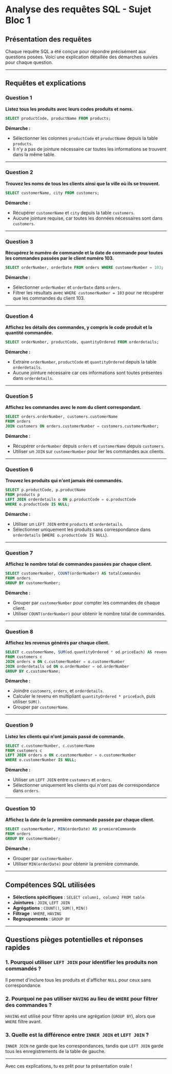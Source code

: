 # Analyse des requêtes SQL - Sujet Bloc 1

## Présentation des requêtes

Chaque requête SQL a été conçue pour répondre précisément aux questions posées. Voici une explication détaillée des démarches suivies pour chaque question.

---

## Requêtes et explications

### Question 1
**Listez tous les produits avec leurs codes produits et noms.**

```sql
SELECT productCode, productName FROM products;
```
**Démarche :** 
- Sélectionner les colonnes `productCode` et `productName` depuis la table `products`.
- Il n'y a pas de jointure nécessaire car toutes les informations se trouvent dans la même table.

---

### Question 2
**Trouvez les noms de tous les clients ainsi que la ville où ils se trouvent.**

```sql
SELECT customerName, city FROM customers;
```
**Démarche :** 
- Récupérer `customerName` et `city` depuis la table `customers`.
- Aucune jointure requise, car toutes les données nécessaires sont dans `customers`.

---

### Question 3
**Récupérez le numéro de commande et la date de commande pour toutes les commandes passées par le client numéro 103.**

```sql
SELECT orderNumber, orderDate FROM orders WHERE customerNumber = 103;
```
**Démarche :** 
- Sélectionner `orderNumber` et `orderDate` dans `orders`.
- Filtrer les résultats avec `WHERE customerNumber = 103` pour ne récupérer que les commandes du client 103.

---

### Question 4
**Affichez les détails des commandes, y compris le code produit et la quantité commandée.**

```sql
SELECT orderNumber, productCode, quantityOrdered FROM orderdetails;
```
**Démarche :** 
- Extraire `orderNumber`, `productCode` et `quantityOrdered` depuis la table `orderdetails`.
- Aucune jointure nécessaire car ces informations sont toutes présentes dans `orderdetails`.

---

### Question 5
**Affichez les commandes avec le nom du client correspondant.**

```sql
SELECT orders.orderNumber, customers.customerName 
FROM orders 
JOIN customers ON orders.customerNumber = customers.customerNumber;
```
**Démarche :** 
- Récupérer `orderNumber` depuis `orders` et `customerName` depuis `customers`.
- Utiliser un `JOIN` sur `customerNumber` pour lier les commandes aux clients.

---

### Question 6
**Trouvez les produits qui n'ont jamais été commandés.**

```sql
SELECT p.productCode, p.productName 
FROM products p 
LEFT JOIN orderdetails o ON p.productCode = o.productCode 
WHERE o.productCode IS NULL;
```
**Démarche :** 
- Utiliser un `LEFT JOIN` entre `products` et `orderdetails`.
- Sélectionner uniquement les produits sans correspondance dans `orderdetails` (`WHERE o.productCode IS NULL`).

---

### Question 7
**Affichez le nombre total de commandes passées par chaque client.**

```sql
SELECT customerNumber, COUNT(orderNumber) AS totalCommandes 
FROM orders 
GROUP BY customerNumber;
```
**Démarche :** 
- Grouper par `customerNumber` pour compter les commandes de chaque client.
- Utiliser `COUNT(orderNumber)` pour obtenir le nombre total de commandes.

---

### Question 8
**Affichez les revenus générés par chaque client.**

```sql
SELECT c.customerName, SUM(od.quantityOrdered * od.priceEach) AS revenu_total 
FROM customers c 
JOIN orders o ON c.customerNumber = o.customerNumber 
JOIN orderdetails od ON o.orderNumber = od.orderNumber 
GROUP BY c.customerName;
```
**Démarche :** 
- Joindre `customers`, `orders`, et `orderdetails`.
- Calculer le revenu en multipliant `quantityOrdered * priceEach`, puis utiliser `SUM()`.
- Grouper par `customerName`.

---

### Question 9
**Listez les clients qui n'ont jamais passé de commande.**

```sql
SELECT c.customerNumber, c.customerName 
FROM customers c 
LEFT JOIN orders o ON c.customerNumber = o.customerNumber 
WHERE o.customerNumber IS NULL;
```
**Démarche :** 
- Utiliser un `LEFT JOIN` entre `customers` et `orders`.
- Sélectionner uniquement les clients qui n'ont pas de correspondance dans `orders`.

---

### Question 10
**Affichez la date de la première commande passée par chaque client.**

```sql
SELECT customerNumber, MIN(orderDate) AS premiereCommande 
FROM orders 
GROUP BY customerNumber;
```
**Démarche :** 
- Grouper par `customerNumber`.
- Utiliser `MIN(orderDate)` pour obtenir la première commande.

---

## Compétences SQL utilisées

- **Sélections spécifiques** : `SELECT column1, column2 FROM table`
- **Jointures** : `JOIN`, `LEFT JOIN`
- **Agrégations** : `COUNT()`, `SUM()`, `MIN()`
- **Filtrage** : `WHERE`, `HAVING`
- **Regroupements** : `GROUP BY`

---

## Questions pièges potentielles et réponses rapides

### 1. Pourquoi utiliser `LEFT JOIN` pour identifier les produits non commandés ?
Il permet d'inclure tous les produits et d'afficher `NULL` pour ceux sans correspondance.

### 2. Pourquoi ne pas utiliser `HAVING` au lieu de `WHERE` pour filtrer des commandes ?
`HAVING` est utilisé pour filtrer après une agrégation (`GROUP BY`), alors que `WHERE` filtre avant.

### 3. Quelle est la différence entre `INNER JOIN` et `LEFT JOIN` ?
`INNER JOIN` ne garde que les correspondances, tandis que `LEFT JOIN` garde tous les enregistrements de la table de gauche.

---

Avec ces explications, tu es prêt pour ta présentation orale !

